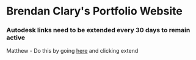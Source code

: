 # Brendan Clary's Portfolio Website


### Autodesk links need to be extended every 30 days to remain active
Matthew - Do this by going [here](https://viewer.autodesk.com/designviews) and clicking extend